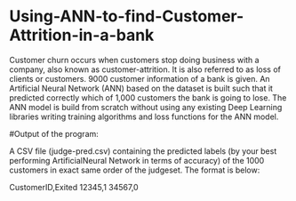 # Using-ANN-to-find-Customer-Attrition-in-a-bank
Customer churn occurs when customers stop doing business with a company, also known as customer-attrition. It is also referred to as loss of clients or customers. 9000 customer information of a bank is given. An Artificial Neural Network (ANN) based on the dataset is built such that it predicted correctly which of 1,000 customers the bank is going to lose. The ANN model is build from scratch without using any existing Deep Learning libraries writing training algorithms and loss functions for the ANN model.

#Output of the program:

A CSV file (judge-pred.csv) containing the predicted labels (by your best performing ArtificialNeural Network in terms of accuracy) of the 1000 customers in exact same order of the judgeset. The format is below:

CustomerID,Exited
12345,1
34567,0
